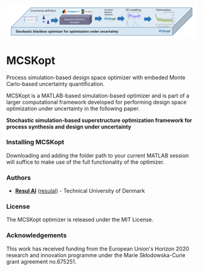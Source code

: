 ![MCSKopt](https://github.com/resulal/MCSKopt/blob/master/Examples/Figs/MCSKopt.PNG "MCSKopt")


# MCSKopt
Process simulation-based design space optimizer with embeded Monte Carlo-based uncertainty quantification.


MCSKopt is a MATLAB-based simulation-based optimizer and is part of a larger computational framework developed for performing design space optimization under uncertainty in the following paper. 

**Stochastic simulation-based superstructure optimization framework for process synthesis and design under uncertainty**

### Installing MCSKopt
Downloading and adding the folder path to your current MATLAB session will suffice to make use of the full functionality of the optimizer.

### Authors
* **[Resul Al](https://www.linkedin.com/in/resulal/)** ([resulal](https://github.com/resulal)) - Technical University of Denmark

### License
The MCSKopt optimizer is released under the MIT License. 

### Acknowledgements
This work has received funding from the European Union's Horizon 2020 research and innovation programme under the Marie Skłodowska-Curie grant agreement no.675251.
